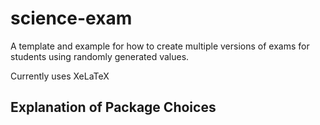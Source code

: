 science-exam
=========

A template and example for how to create multiple versions of exams for students using randomly generated values.

Currently uses XeLaTeX

Explanation of Package Choices
-------------------------

